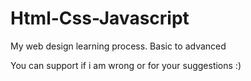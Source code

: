 # Html-Css-Javascript
My web design learning process. Basic to advanced

<p> You can support if i am wrong or for your suggestions :) </p>
